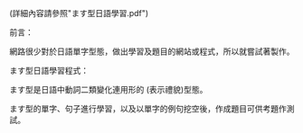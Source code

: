 (詳細內容請參照"ます型日語學習.pdf")  

前言：  

網路很少對於日語單字型態，做出學習及題目的網站或程式，所以就嘗試著製作。
		
ます型日語學習程式：  

ます型是日語中動詞二類變化連用形的 (表示禮貌)型態。  

ます型的單字、句子進行學習，以及以單字的例句挖空後，作成題目可供考題作測試。  

